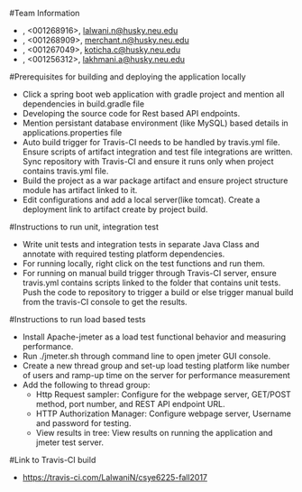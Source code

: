 
#Team Information
* <Neha Lalwani>, <001268916>, <lalwani.n@husky.neu.edu>
* <Nirali Merchant>, <001268909>, <merchant.n@husky.neu.edu>
* <Chintan Koticha>, <001267049>, <koticha.c@husky.neu.edu>
* <Apoorva Lakhmani>, <001256312>, <lakhmani.a@husky.neu.edu>

#Prerequisites for building and deploying the application locally
* Click a spring boot web application with gradle project and mention all dependencies in build.gradle file
* Developing the source code for Rest based API endpoints.
* Mention persistant database environment (like MySQL) based details in applications.properties file
* Auto build trigger for Travis-CI needs to be handled by travis.yml file. Ensure scripts of artifact integration and test file integrations are written. Sync repository with Travis-CI and ensure it runs only when project contains travis.yml file.
* Build the project as a war package artifact and ensure project structure module has artifact linked to it.
* Edit configurations and add a local server(like tomcat). Create a deployment link to artifact create by project build.

#Instructions to run unit, integration test
* Write unit tests and integration tests in separate Java Class and annotate with required testing platform dependencies.
* For running locally, right click on the test functions and run them.
* For running on manual build trigger through Travis-CI server, ensure travis.yml contains scripts linked to the folder that contains unit tests. Push the code to repository to trigger a build or else trigger manual build from the travis-CI console to get the results.

#Instructions to run load based tests
* Install Apache-jmeter as a load test functional behavior and measuring performance.
* Run ./jmeter.sh through command line to open jmeter GUI console.
* Create a new thread group and set-up load testing platform like number of users and ramp-up time on the server for performance measurement
* Add the following to thread group: 
	- Http Request sampler: Configure for the webpage server, GET/POST method, port number, 				and REST API endpoint URL.
	- HTTP Authorization Manager: Configure webpage server, Username and password for testing.
	- View results in tree: View results on running the application and jmeter test server.


#Link to Travis-CI build
* https://travis-ci.com/LalwaniN/csye6225-fall2017


